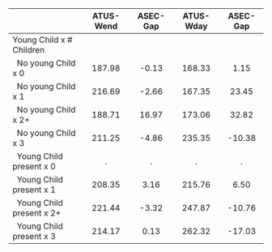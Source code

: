 
|                      |    ATUS-Wend |     ASEC-Gap |    ATUS-Wday |     ASEC-Gap |
| -------------------- | :----------: | :----------: | :----------: | :----------: |
| Young Child x # Children |              |              |              |              |
| &nbsp;&nbsp;No young Child x 0 |       187.98 |        -0.13 |       168.33 |         1.15 |
| &nbsp;&nbsp;No young Child x 1 |       216.69 |        -2.66 |       167.35 |        23.45 |
| &nbsp;&nbsp;No young Child x 2+ |       188.71 |        16.97 |       173.06 |        32.82 |
| &nbsp;&nbsp;No young Child x 3 |       211.25 |        -4.86 |       235.35 |       -10.38 |
| &nbsp;&nbsp;Young Child present x 0 |            . |            . |            . |            . |
| &nbsp;&nbsp;Young Child present x 1 |       208.35 |         3.16 |       215.76 |         6.50 |
| &nbsp;&nbsp;Young Child present x 2+ |       221.44 |        -3.32 |       247.87 |       -10.76 |
| &nbsp;&nbsp;Young Child present x 3 |       214.17 |         0.13 |       262.32 |       -17.03 |

